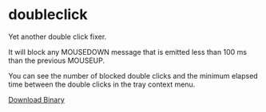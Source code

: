 # doubleclick

Yet another double click fixer.

It will block any MOUSEDOWN message that is emitted less than 100 ms than the
previous MOUSEUP.

You can see the number of blocked double clicks and the minimum elapsed time
between the double clicks in the tray context menu.

[Download Binary](https://github.com/char101/doubleclick/releases)
